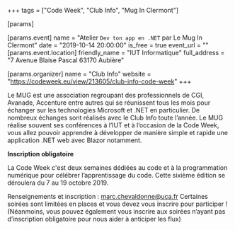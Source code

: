 +++
tags = ["Code Week", "Club Info", "Mug In Clermont"]

[params]

[params.event]
name = "Atelier `Dev ton app en .NET` par Le Mug In Clermont"
date = "2019-10-14 20:00:00"
is_free = true
event_url = ""
[params.event.location]
friendly_name = "IUT Informatique"
full_address = "7 Avenue Blaise Pascal 63170 Aubière"

[params.organizer]
name = "Club Info"
website = "https://codeweek.eu/view/213605/club-info-code-week"
+++

Le MUG est une association regroupant des professionnels de CGI, Avanade,
Accenture entre autres qui se réunissent tous les mois pour échanger sur les
technologies Microsoft et .NET en particulier. De nombreux échanges sont
réalisés avec le Club Info toute l’année. Le MUG réalise souvent ses
conférences à l’IUT et à l’occasion de la Code Week, vous allez pouvoir
apprendre à développer de manière simple et rapide une application .NET
web avec Blazor notamment.

**Inscription obligatoire**

La Code Week c'est deux semaines dédiées au code et à la programmation numérique
pour célébrer l’apprentissage du code. Cette sixième édition se déroulera du
7 au 19 octobre 2019.

Renseignements et inscription : marc.chevaldonne@uca.fr
Certaines soirées sont limitées en places et vous devez vous inscrire
pour participer ! (Néanmoins, vous pouvez également vous inscrire aux soirées
n’ayant pas d’inscription obligatoire pour nous aider à anticiper les flux)
